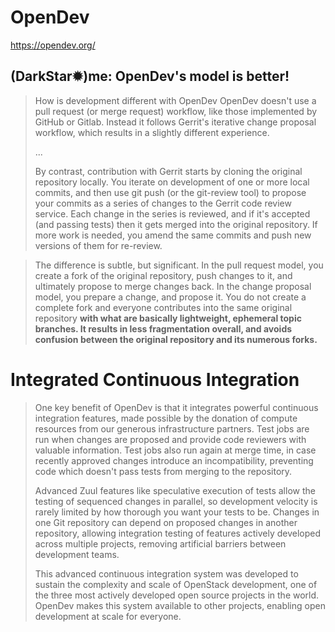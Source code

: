 # OpenDev
https://opendev.org/

## (DarkStar✹)me: OpenDev's model is better!

>How is development different with OpenDev
>OpenDev doesn't use a pull request (or merge request) workflow, like those implemented by GitHub or Gitlab. Instead it follows Gerrit's iterative change proposal workflow, which results in a slightly different experience.
>
>...
>
>By contrast, contribution with Gerrit starts by cloning the original repository locally. You iterate on development of one or more local commits, and then use git push (or the git-review tool) to propose your commits as a series of changes to the Gerrit code review service. Each change in the series is reviewed, and if it's accepted (and passing tests) then it gets merged into the original repository. If more work is needed, you amend the same commits and push new versions of them for re-review.

>The difference is subtle, but significant. In the pull request model, you create a fork of the original repository, push changes to it, and ultimately propose to merge changes back. In the change proposal model, you prepare a change, and propose it. You do not create a complete fork and everyone contributes into the same original repository **with what are basically lightweight, ephemeral topic branches. It results in less fragmentation overall, and avoids confusion between the original repository and its numerous forks.**

# Integrated Continuous Integration
>One key benefit of OpenDev is that it integrates powerful continuous integration features, made possible by the donation of compute resources from our generous infrastructure partners. Test jobs are run when changes are proposed and provide code reviewers with valuable information. Test jobs also run again at merge time, in case recently approved changes introduce an incompatibility, preventing code which doesn't pass tests from merging to the repository.
>
>Advanced Zuul features like speculative execution of tests allow the testing of sequenced changes in parallel, so development velocity is rarely limited by how thorough you want your tests to be. Changes in one Git repository can depend on proposed changes in another repository, allowing integration testing of features actively developed across multiple projects, removing artificial barriers between development teams.
>
>This advanced continuous integration system was developed to sustain the complexity and scale of OpenStack development, one of the three most actively developed open source projects in the world. OpenDev makes this system available to other projects, enabling open development at scale for everyone.
